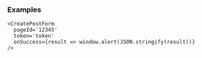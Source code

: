 ### Examples

```
<CreatePostForm
  pageId='12345'
  token='token'
  onSuccess={result => window.alert(JSON.stringify(result))}
/>
```
